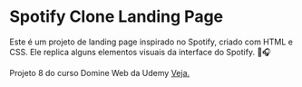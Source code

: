 # Spotify Clone Landing Page

Este é um projeto de landing page inspirado no Spotify, criado com HTML e CSS. Ele replica alguns elementos visuais da interface do Spotify. 🎵🎧

Projeto 8 do curso Domine Web da Udemy [Veja.](https://www.udemy.com/share/101WK03@9zzgK-i1tKTJaNScj1aPiPqC9y0my_96FDuk7VomcDfcoWaie-d55Y4nCwlsRJdNLA==/)



